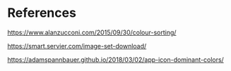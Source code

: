 

# References

https://www.alanzucconi.com/2015/09/30/colour-sorting/

https://smart.servier.com/image-set-download/

https://adamspannbauer.github.io/2018/03/02/app-icon-dominant-colors/
